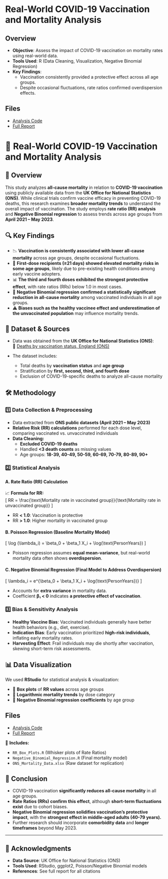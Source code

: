 # Real-World COVID-19 Vaccination and Mortality Analysis  

## Overview  
- **Objective**: Assess the impact of COVID-19 vaccination on mortality rates using real-world data.  
- **Tools Used**: R (Data Cleaning, Visualization, Negative Binomial Regression)  
- **Key Findings**:  
  - Vaccination consistently provided a protective effect across all age groups.  
  - Despite occasional fluctuations, rate ratios confirmed overdispersion effects.  

## Files  
- [Analysis Code](https://raw.githubusercontent.com/JackyChong611/PortfolioProjects/33640ee4743fa6458854f7157aeb6ffce44e914c/Real-World_COVID19_Analysis/Data%20Analytics%20Project%20Supplementary%20Materials-20250208T165233Z-001.zip)
- [Full Report](https://raw.githubusercontent.com/JackyChong611/PortfolioProjects/ad76d60f48002fa9f48b328cd188dbbbf7442ace/Real-World_COVID19_Analysis/All-cause%20Mortality%20in%20Relation%20to%20COVID-19%20Vaccination-%20Analysis%20of%20the%20UK%20ONS%20Public%20Data.docx)
 
# 🏥 Real-World COVID-19 Vaccination and Mortality Analysis  

## 📌 Overview  
This study analyzes **all-cause mortality** in relation to **COVID-19 vaccination** using publicly available data from the **UK Office for National Statistics (ONS)**. While clinical trials confirm vaccine efficacy in preventing COVID-19 deaths, this research examines **broader mortality trends** to understand the overall impact of vaccination. The study employs **rate ratio (RR) analysis** and **Negative Binomial regression** to assess trends across age groups from **April 2021 – May 2023**.

## 🔍 Key Findings  
- 📉 **Vaccination is consistently associated with lower all-cause mortality** across age groups, despite occasional fluctuations.  
- 🧪 **First-dose recipients (≥21 days) showed elevated mortality risks in some age groups**, likely due to pre-existing health conditions among early vaccine adopters.  
- 📊 **The third and fourth doses exhibited the strongest protective effect**, with rate ratios (RRs) below 1.0 in most cases.  
- 🔎 **Negative Binomial regression confirmed a statistically significant reduction in all-cause mortality** among vaccinated individuals in all age groups.  
- ⚠️ **Biases such as the healthy vaccinee effect and underestimation of the unvaccinated population** may influence mortality trends.  

## 📁 Dataset & Sources  
- Data was obtained from the **UK Office for National Statistics (ONS)**:  
  📂 [Deaths by vaccination status, England (ONS)](https://www.ons.gov.uk/peoplepopulationandcommunity/birthsdeathsandmarriages/deaths/datasets/deathsbyvaccinationstatusengland)  

- The dataset includes:  
  - Total deaths by **vaccination status** and **age group**  
  - Stratification by **first, second, third, and fourth dose**  
  - Exclusion of COVID-19-specific deaths to analyze all-cause mortality  

## 🛠 Methodology  
### **1️⃣ Data Collection & Preprocessing**  
- Data extracted from **ONS public datasets (April 2021 – May 2023)**  
- **Relative Risk (RR) calculations** performed for each dose level, comparing vaccinated vs. unvaccinated individuals  
- **Data Cleaning:**  
  - **Excluded COVID-19 deaths**  
  - Handled **<3 death counts** as missing values  
  - Age groups: **18-39, 40-49, 50-59, 60-69, 70-79, 80-89, 90+**  

### **2️⃣ Statistical Analysis**  
#### **A. Rate Ratio (RR) Calculation**  
📈 **Formula for RR:**  
\[
RR = \frac{\text{Mortality rate in vaccinated group}}{\text{Mortality rate in unvaccinated group}}
\]
- RR **< 1.0**: Vaccination is protective  
- RR **> 1.0**: Higher mortality in vaccinated group  

#### **B. Poisson Regression (Baseline Mortality Model)**  
\[
\log (\lambda_i) = \beta_0 + \beta_1 X_i + \log(\text{PersonYears})
\]
- Poisson regression assumes **equal mean-variance**, but real-world mortality data often shows **overdispersion**.  

#### **C. Negative Binomial Regression (Final Model to Address Overdispersion)**  
\[
\lambda_i = e^{\beta_0 + \beta_1 X_i + \log(\text{PersonYears})}
\]
- Accounts for **extra variance** in mortality data.  
- Coefficient **β₁ < 0** indicates **a protective effect of vaccination**.  

### **3️⃣ Bias & Sensitivity Analysis**  
- **Healthy Vaccine Bias**: Vaccinated individuals generally have better health behaviors (e.g., diet, exercise).  
- **Indication Bias**: Early vaccination prioritized **high-risk individuals**, inflating early mortality rates.  
- **Harvesting Effect**: Frail individuals may die shortly after vaccination, skewing short-term risk assessments.  

## 📊 Data Visualization  
We used **RStudio** for statistical analysis & visualization:  
- 📌 **Box plots** of **RR values** across age groups  
- 📌 **Logarithmic mortality trends** by dose category  
- 📌 **Negative Binomial regression coefficients** by age group  

## Files  
- [Analysis Code](https://raw.githubusercontent.com/JackyChong611/PortfolioProjects/33640ee4743fa6458854f7157aeb6ffce44e914c/Real-World_COVID19_Analysis/Data%20Analytics%20Project%20Supplementary%20Materials-20250208T165233Z-001.zip)
- [Full Report](https://raw.githubusercontent.com/JackyChong611/PortfolioProjects/ad76d60f48002fa9f48b328cd188dbbbf7442ace/Real-World_COVID19_Analysis/All-cause%20Mortality%20in%20Relation%20to%20COVID-19%20Vaccination-%20Analysis%20of%20the%20UK%20ONS%20Public%20Data.docx)
  
📜 **Includes:**  
- `RR_Box_Plots.R` (Whisker plots of Rate Ratios)  
- `Negative_Binomial_Regression.R` (Final mortality model)  
- `ONS_Mortality_Data.xlsx` (Raw dataset for replication)  

## 🔬 Conclusion  
- COVID-19 vaccination **significantly reduces all-cause mortality** in all age groups.  
- **Rate Ratios (RRs) confirm this effect**, although **short-term fluctuations exist** due to cohort biases.  
- **Negative Binomial regression solidifies vaccination’s protective impact**, with the **strongest effect in middle-aged adults (40-79 years).**  
- Further research should incorporate **comorbidity data** and **longer timeframes** beyond May 2023.  

---

## 🤝 Acknowledgments  
- **Data Source**: UK Office for National Statistics (ONS)  
- **Tools Used**: RStudio, ggplot2, Poisson/Negative Binomial models  
- **References**: See full report for all citations  

